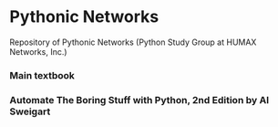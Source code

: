 # Pythonic Networks

Repository of Pythonic Networks (Python Study Group at HUMAX Networks, Inc.)



### Main textbook

### Automate The Boring Stuff with Python, 2nd Edition by Al Sweigart
